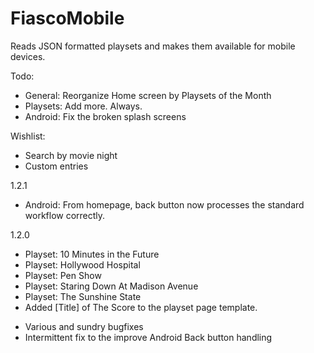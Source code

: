 FiascoMobile
============

Reads JSON formatted playsets and makes them available for mobile devices.


Todo:
* General: Reorganize Home screen by Playsets of the Month
* Playsets: Add more. Always.
* Android: Fix the broken splash screens

Wishlist:
* Search by movie night
* Custom entries


1.2.1
* Android: From homepage, back button now processes the standard workflow correctly.


1.2.0
+ Playset: 10 Minutes in the Future
+ Playset: Hollywood Hospital
+ Playset: Pen Show
+ Playset: Staring Down At Madison Avenue
+ Playset: The Sunshine State
+ Added [Title] of The Score to the playset page template.

* Various and sundry bugfixes
* Intermittent fix to the improve Android Back button handling
